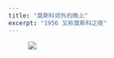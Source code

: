 ```yaml
---
title: "莫斯科郊外的晚上"
excerpt: "1956 又称莫斯科之夜"
---
```


<figure>
    <a href="/guitar/assets/chord/17-moscow-nights.jpg">
        <img src="/guitar/assets/chord/17-moscow-nights.jpg">
    </a>
</figure>
